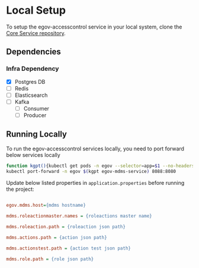 # Local Setup

To setup the egov-accesscontrol service in your local system, clone the [Core Service repository](https://github.com/egovernments/core-services).

## Dependencies

### Infra Dependency

- [x] Postgres DB
- [ ] Redis
- [ ] Elasticsearch
- [ ] Kafka
  - [ ] Consumer
  - [ ] Producer

## Running Locally

To run the egov-accesscontrol services locally, you need to port forward below services locally

```bash
function kgpt(){kubectl get pods -n egov --selector=app=$1 --no-headers=true | head -n1 | awk '{print $1}'}
kubectl port-forward -n egov $(kgpt egov-mdms-service) 8088:8080
``` 

Update below listed properties in `application.properties` before running the project:

```ini
 
egov.mdms.host={mdms hostname}

mdms.roleactionmaster.names = {roleactions master name}

mdms.roleaction.path = {roleaction json path}

mdms.actions.path = {action json path}

mdms.actionstest.path = {action test json path}

mdms.role.path = {role json path}
```
